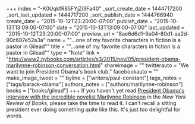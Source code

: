 +++
index = "-K0UqkfR85FYjZi3Fa40"
_sort_create_date = 1444717200
_sort_last_updated = 1444717200
_sort_publish_date = 1444766940
create_date = "2015-10-12T23:20:00-07:00"
publish_date = "2015-10-13T13:09:00-07:00"
date = "2015-10-13T13:09:00-07:00"
last_updated = "2015-10-12T23:20:00-07:00"
preview_url = "8ae6d6d1-9a04-80d1-aa2d-90c687e52a3a"
name = "\"...one of my favorite characters in fiction is a pastor in Gilead\""
title = "\"...one of my favorite characters in fiction is a pastor in Gilead\""
type = "Note"
link = "http://www2.nybooks.com/articles/s3/2015/nov/05/president-obama-marilynne-robinson-conversation.html"
shareimage = ""
twitterauto = "We want to join President Obama's book club."
facebookauto = ""
make_image_tweet = ""
byline = ["writers/paul-constant"]
tags_notes = ["tags/barack-obama"]
authors_notes = ["authors/marilynne-robinson"]
books = ["books/gilead"]
+++
If you haven't yet read [President Obama's interview with the incredible novelist Marilynne Robinson](http://www2.nybooks.com/articles/s3/2015/nov/05/president-obama-marilynne-robinson-conversation.html) in the *New York Review of Books*, please take the time to read it. I can't recall a sitting president ever doing something quite like this. It's just too delightful for words.